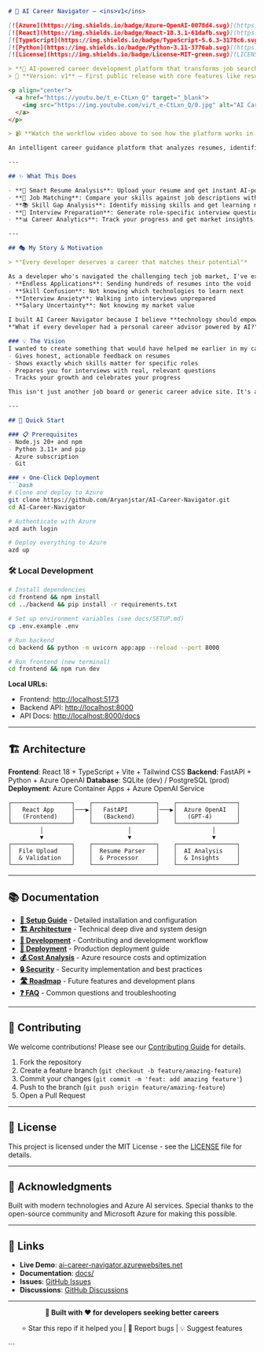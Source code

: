 ````markdown
# 🎯 AI Career Navigator — <ins>v1</ins>

[![Azure](https://img.shields.io/badge/Azure-OpenAI-0078d4.svg)](https://azure.microsoft.com/en-us/products/cognitive-services/openai-service/)
[![React](https://img.shields.io/badge/React-18.3.1-61dafb.svg)](https://reactjs.org/)
[![TypeScript](https://img.shields.io/badge/TypeScript-5.6.3-3178c6.svg)](https://www.typescriptlang.org/)
[![Python](https://img.shields.io/badge/Python-3.11-3776ab.svg)](https://www.python.org/)
[![License](https://img.shields.io/badge/License-MIT-green.svg)](LICENSE)

> **🚀 AI-powered career development platform that transforms job searching into strategic career growth**  
> 📌 **Version: v1** — First public release with core features like resume analysis, job matching, and interview prep.

<p align="center">
  <a href="https://youtu.be/t_e-CtLxn_Q" target="_blank">
    <img src="https://img.youtube.com/vi/t_e-CtLxn_Q/0.jpg" alt="AI Career Navigator Workflow Video" width="100%" />
  </a>
</p>

> 📹 **Watch the workflow video above to see how the platform works in action!**

An intelligent career guidance platform that analyzes resumes, identifies skill gaps, generates interview questions, and provides personalized career roadmaps using Azure OpenAI and modern web technologies.

---

## ✨ What This Does

- **📄 Smart Resume Analysis**: Upload your resume and get instant AI-powered insights  
- **🎯 Job Matching**: Compare your skills against job descriptions with precision scoring  
- **📚 Skill Gap Analysis**: Identify missing skills and get learning recommendations  
- **🤝 Interview Preparation**: Generate role-specific interview questions  
- **📊 Career Analytics**: Track your progress and get market insights  

---

## 🎭 My Story & Motivation

> *"Every developer deserves a career that matches their potential"*

As a developer who's navigated the challenging tech job market, I've experienced firsthand the frustration of:
- **Endless Applications**: Sending hundreds of resumes into the void  
- **Skill Confusion**: Not knowing which technologies to learn next  
- **Interview Anxiety**: Walking into interviews unprepared  
- **Salary Uncertainty**: Not knowing my market value  

I built AI Career Navigator because I believe **technology should empower careers, not just companies**. This platform is my answer to the question:  
*"What if every developer had a personal career advisor powered by AI?"*

### 💡 The Vision
I wanted to create something that would have helped me earlier in my career - a tool that:
- Gives honest, actionable feedback on resumes  
- Shows exactly which skills matter for specific roles  
- Prepares you for interviews with real, relevant questions  
- Tracks your growth and celebrates your progress  

This isn't just another job board or generic career advice site. It's a **personalized AI career coach** that understands the modern tech landscape and helps developers like us make strategic career decisions.

---

## 🚀 Quick Start

### 📋 Prerequisites
- Node.js 20+ and npm  
- Python 3.11+ and pip  
- Azure subscription  
- Git  

### ⚡ One-Click Deployment
```bash
# Clone and deploy to Azure
git clone https://github.com/Aryanjstar/AI-Career-Navigator.git
cd AI-Career-Navigator

# Authenticate with Azure
azd auth login

# Deploy everything to Azure
azd up
````

### 🛠️ Local Development

```bash
# Install dependencies
cd frontend && npm install
cd ../backend && pip install -r requirements.txt

# Set up environment variables (see docs/SETUP.md)
cp .env.example .env

# Run backend
cd backend && python -m uvicorn app:app --reload --port 8000

# Run frontend (new terminal)
cd frontend && npm run dev
```

**Local URLs:**

* Frontend: [http://localhost:5173](http://localhost:5173)
* Backend API: [http://localhost:8000](http://localhost:8000)
* API Docs: [http://localhost:8000/docs](http://localhost:8000/docs)

---

## 🏗️ Architecture

**Frontend**: React 18 + TypeScript + Vite + Tailwind CSS
**Backend**: FastAPI + Python + Azure OpenAI
**Database**: SQLite (dev) / PostgreSQL (prod)
**Deployment**: Azure Container Apps + Azure OpenAI Service

```
┌─────────────────┐    ┌──────────────────┐    ┌─────────────────┐
│   React App     │───▶│   FastAPI        │───▶│  Azure OpenAI   │
│   (Frontend)    │    │   (Backend)      │    │   (GPT-4)       │
└─────────────────┘    └──────────────────┘    └─────────────────┘
         │                        │                       │
         ▼                        ▼                       ▼
┌─────────────────┐    ┌──────────────────┐    ┌─────────────────┐
│  File Upload    │    │  Resume Parser   │    │  AI Analysis    │
│  & Validation   │    │  & Processor     │    │  & Insights     │
└─────────────────┘    └──────────────────┘    └─────────────────┘
```

---

## 📚 Documentation

* **[📖 Setup Guide](docs/SETUP.md)** - Detailed installation and configuration
* **[🏗️ Architecture](docs/ARCHITECTURE.md)** - Technical deep dive and system design
* **[🔧 Development](docs/DEVELOPMENT.md)** - Contributing and development workflow
* **[🚀 Deployment](docs/DEPLOYMENT.md)** - Production deployment guide
* **[💰 Cost Analysis](docs/COST_ANALYSIS.md)** - Azure resource costs and optimization
* **[🔒 Security](docs/SECURITY.md)** - Security implementation and best practices
* **[🛣️ Roadmap](docs/ROADMAP.md)** - Future features and development plans
* **[❓ FAQ](docs/FAQ.md)** - Common questions and troubleshooting

---

## 🤝 Contributing

We welcome contributions! Please see our [Contributing Guide](CONTRIBUTING.md) for details.

1. Fork the repository
2. Create a feature branch (`git checkout -b feature/amazing-feature`)
3. Commit your changes (`git commit -m 'feat: add amazing feature'`)
4. Push to the branch (`git push origin feature/amazing-feature`)
5. Open a Pull Request

---

## 📄 License

This project is licensed under the MIT License - see the [LICENSE](LICENSE) file for details.

---

## 🙏 Acknowledgments

Built with modern technologies and Azure AI services. Special thanks to the open-source community and Microsoft Azure for making this possible.

---

## 🔗 Links

* **Live Demo**: [ai-career-navigator.azurewebsites.net](https://ai-career-navigator.azurewebsites.net)
* **Documentation**: [docs/](docs/)
* **Issues**: [GitHub Issues](https://github.com/Aryanjstar/AI-Career-Navigator/issues)
* **Discussions**: [GitHub Discussions](https://github.com/Aryanjstar/AI-Career-Navigator/discussions)

---

<div align="center">

**🚀 Built with ❤️ for developers seeking better careers**

⭐ Star this repo if it helped you | 🐛 Report bugs | 💡 Suggest features

</div>
```
